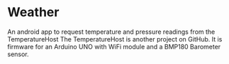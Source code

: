 # Weather
An android app to request temperature and pressure readings from the TemperatureHost
The TemperatureHost is another project on GitHub. It is firmware for an Arduino UNO with WiFi module and a BMP180 Barometer sensor.
